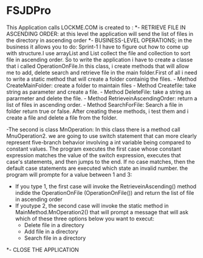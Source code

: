 # FSJDPro
This Application calls LOCKME.COM is created to :
*- RETRIEVE  FILE IN  ASCENDING ORDER: at this level the application will send the list of files in the directory in ascending order
*- BUSINESS-LEVEL OPERATIONS; in the business it allows you to do:
Sprint-1
  I have to figure out how to come up with structure.I use arrayList and List collect the file and collection to sort file in ascending order. So to write the application i have to create a classe that i called OperationOnFile.In this class, i create methods that will allow me to add, delete search and retrieve file in the main folder.First of all i need to write a static method that will create a folder containig the files.
     - Method CreateMainFolder: create a folder to maintain files
     - Method Createfile: take string as parameter and create a file.
     - Method DeleteFile: take a string as pararmeter and delete the file.
     - Method RetrieveinAscendingOrder: return a list of files in ascending order.
     - Method SearchForFile: Search a file in folder return true or false.
After creating these methods, i test them and i create a file and delete a file from the folder.
         
-The second is class MnOperation: In this class there is a method call MnuOperation2. 
we are going to use switch statement that can more clearly represent five-branch behavior involving a int variable being compared to constant values. The program executes the first case whose constant expression matches the value of the switch expression, executes that case's statements, and then jumps to the end. If no case matches, then the default case statements are executed which state an invalid number. 
the program will prompte for a value between 1 and 3:
  - If you type 1, the first case will invoke the RetrieveinAscending() method indide the OperationOnFile (OperationOnFile()) and return the list of file in ascending order 
  - If youtype 2, the second case will invoke the static method in MainMethod.MnOperation2() that will prompt a message that will ask which of these three options below you want to execut:
    - Delete file in a directory
    - Add  file in a directory
    - Search file in a directory
    
*- CLOSE THE APPLICATION  
